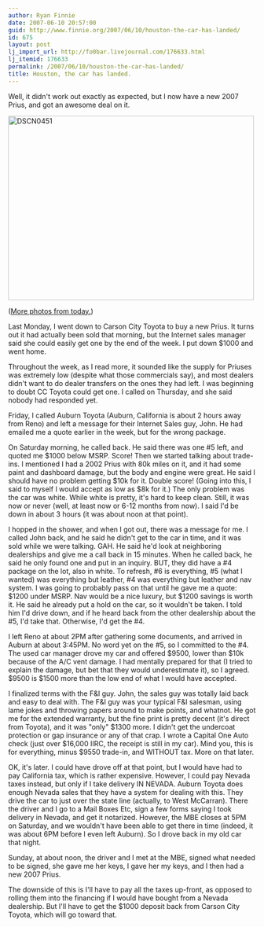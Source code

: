 ```yaml
---
author: Ryan Finnie
date: 2007-06-10 20:57:00
guid: http://www.finnie.org/2007/06/10/houston-the-car-has-landed/
id: 675
layout: post
lj_import_url: http://fo0bar.livejournal.com/176633.html
lj_itemid: 176633
permalink: /2007/06/10/houston-the-car-has-landed/
title: Houston, the car has landed.
---
```

Well, it didn't work out exactly as expected, but I now have a new 2007 Prius, and got an awesome deal on it.

[<img src="http://farm2.static.flickr.com/1004/539416758_c5cbaba7d6.jpg" width="500" height="375" alt="DSCN0451" />](http://www.flickr.com/photos/fo0bar/539416758/ "Photo Sharing")

([More photos from today.](http://www.flickr.com/photos/fo0bar/sets/72157600335190969/))

Last Monday, I went down to Carson City Toyota to buy a new Prius. It turns out it had actually been sold that morning, but the Internet sales manager said she could easily get one by the end of the week. I put down $1000 and went home.

Throughout the week, as I read more, it sounded like the supply for Priuses was extremely low (despite what those commercials say), and most dealers didn't want to do dealer transfers on the ones they had left. I was beginning to doubt CC Toyota could get one. I called on Thursday, and she said nobody had responded yet.

Friday, I called Auburn Toyota (Auburn, California is about 2 hours away from Reno) and left a message for their Internet Sales guy, John. He had emailed me a quote earlier in the week, but for the wrong package.

On Saturday morning, he called back. He said there was one #5 left, and quoted me $1000 below MSRP. Score! Then we started talking about trade-ins. I mentioned I had a 2002 Prius with 80k miles on it, and it had some paint and dashboard damage, but the body and engine were great. He said I should have no problem getting $10k for it. Double score! (Going into this, I said to myself I would accept as low as $8k for it.) The only problem was the car was white. While white is pretty, it's hard to keep clean. Still, it was now or never (well, at least now or 6-12 months from now). I said I'd be down in about 3 hours (it was about noon at that point).

I hopped in the shower, and when I got out, there was a message for me. I called John back, and he said he didn't get to the car in time, and it was sold while we were talking. GAH. He said he'd look at neighboring dealerships and give me a call back in 15 minutes. When he called back, he said he only found one and put in an inquiry. BUT, they did have a #4 package on the lot, also in white. To refresh, #6 is everything, #5 (what I wanted) was everything but leather, #4 was everything but leather and nav system. I was going to probably pass on that until he gave me a quote: $1200 under MSRP. Nav would be a nice luxury, but $1200 savings is worth it. He said he already put a hold on the car, so it wouldn't be taken. I told him I'd drive down, and if he heard back from the other dealership about the #5, I'd take that. Otherwise, I'd get the #4.

I left Reno at about 2PM after gathering some documents, and arrived in Auburn at about 3:45PM. No word yet on the #5, so I committed to the #4. The used car manager drove my car and offered $9500, lower than $10k because of the A/C vent damage. I had mentally prepared for that (I tried to explain the damage, but bet that they would underestimate it), so I agreed. $9500 is $1500 more than the low end of what I would have accepted.

I finalized terms with the F&I guy. John, the sales guy was totally laid back and easy to deal with. The F&I guy was your typical F&I salesman, using lame jokes and throwing papers around to make points, and whatnot. He got me for the extended warranty, but the fine print is pretty decent (it's direct from Toyota), and it was "only" $1300 more. I didn't get the undercoat protection or gap insurance or any of that crap. I wrote a Capital One Auto check (just over $16,000 IIRC, the receipt is still in my car). Mind you, this is for everything, minus $9550 trade-in, and WITHOUT tax. More on that later.

OK, it's later. I could have drove off at that point, but I would have had to pay California tax, which is rather expensive. However, I could pay Nevada taxes instead, but only if I take delivery IN NEVADA. Auburn Toyota does enough Nevada sales that they have a system for dealing with this. They drive the car to just over the state line (actually, to West McCarran). There the driver and I go to a Mail Boxes Etc, sign a few forms saying I took delivery in Nevada, and get it notarized. However, the MBE closes at 5PM on Saturday, and we wouldn't have been able to get there in time (indeed, it was about 6PM before I even left Auburn). So I drove back in my old car that night.

Sunday, at about noon, the driver and I met at the MBE, signed what needed to be signed, she gave me her keys, I gave her my keys, and I then had a new 2007 Prius.

The downside of this is I'll have to pay all the taxes up-front, as opposed to rolling them into the financing if I would have bought from a Nevada dealership. But I'll have to get the $1000 deposit back from Carson City Toyota, which will go toward that.

